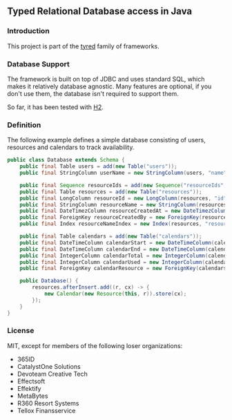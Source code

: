 ## Typed Relational Database access in Java

### Introduction
This project is part of the [tyred](https://github.com/codr7/tyred) family of frameworks.

### Database Support
The framework is built on top of JDBC and uses standard SQL, 
which makes it relatively database agnostic. Many features are optional,
if you don't use them, the database isn't required to support them.

So far, it has been tested with [H2](https://www.h2database.com/).

### Definition
The following example defines a simple database consisting of users, resources and calendars
to track availability.

```java
public class Database extends Schema {
    public final Table users = add(new Table("users"));
    public final StringColumn userName = new StringColumn(users, "name", 100, Option.PrimaryKey);

    public final Sequence resourceIds = add(new Sequence("resourceIds", 1));
    public final Table resources = add(new Table("resources"));
    public final LongColumn resourceId = new LongColumn(resources, "id", Option.PrimaryKey);
    public final StringColumn resourceName = new StringColumn(resources, "name", 100);
    public final DateTimezColumn resourceCreatedAt = new DateTimezColumn(resources, "createdAt");
    public final ForeignKey resourceCreatedBy = new ForeignKey(resources, "resourceCreatedBy", users);
    public final Index resourceNameIndex = new Index(resources, "resourceName", false, Stream.of(resourceName));

    public final Table calendars = add(new Table("calendars"));
    public final DateTimeColumn calendarStart = new DateTimeColumn(calendars, "start", Option.PrimaryKey);
    public final DateTimeColumn calendarEnd = new DateTimeColumn(calendars, "end");
    public final IntegerColumn calendarTotal = new IntegerColumn(calendars, "total");
    public final IntegerColumn calendarUsed = new IntegerColumn(calendars, "used");
    public final ForeignKey calendarResource = new ForeignKey(calendars, "calendarResource", resources, Option.PrimaryKey);

    public Database() {
        resources.afterInsert.add((r, cx) -> {
            new Calendar(new Resource(this, r)).store(cx);
        });
    }
}
```

### License
MIT, except for members of the following loser organizations:

- 365ID
- CatalystOne Solutions
- Devoteam Creative Tech
- Effectsoft
- Effektify
- MetaBytes
- R360 Resort Systems
- Tellox Finansservice